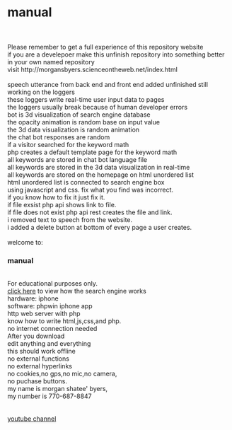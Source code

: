 # manual
<br>
<br>
Please remember to get a full experience of this repository website<br>
if you are a develepoer make this unfinish repository into something better in your own named repository<br>
visit http://morgansbyers.scienceontheweb.net/index.html
<br>
<br>
speech utterance from back end and front end added
unfinished still working on the loggers<br>
these loggers write real-time user input data to pages<br>
the loggers usually break because of human developer errors<br>
bot is 3d visualization of search engine database<br>
the opacity animation is random base on input value<br>
the 3d data visualization is random animation<br>
the chat bot responses are random<br>
if a visitor searched for the keyword math<br>
php creates a default template page for the keyword math<br>
all keywords are stored in chat bot language file<br>
all keywords are stored in the 3d data visualization in real-time<br>
all keywords are stored on the homepage on html unordered list<br>
html unordered list is connected to search engine box<br>
using javascript and css.
fix what you find was incorrect.<br>
if you know how to fix it just fix it.<br>
if file exsist php api shows link to file.<br>
if file does not exist php api rest creates the file and link.<br>
i removed text to speech from the website.<br>
i added a delete button at bottom of every page a user creates.<br>
<br>
welcome to:<br>
<H3>manual</H3><br>
For educational purposes only.<br>
<a href="http://jehovahsays.github.io/manual/how/map.html">click here</a> to view how the search engine works<br>
hardware: iphone<br>
software: phpwin iphone app<br>
http web server with php<br>
know how to write html,js,css,and php.<br>
no internet connection needed<br>
After you download<br>
edit anything and everything<br>
this should work offline<br>
no external functions<br> 
no external hyperlinks<br>
no cookies,no gps,no mic,no camera,<br>
no puchase buttons.<br>
my name is morgan shatee' byers,<br>
my number is 770-687-8847<br>
<br>
<br>
<a href="https://youtube.com/@jehovahsaysnetworth?si=FRrFrG_K02C38K_G">
youtube channel</a>
<br>